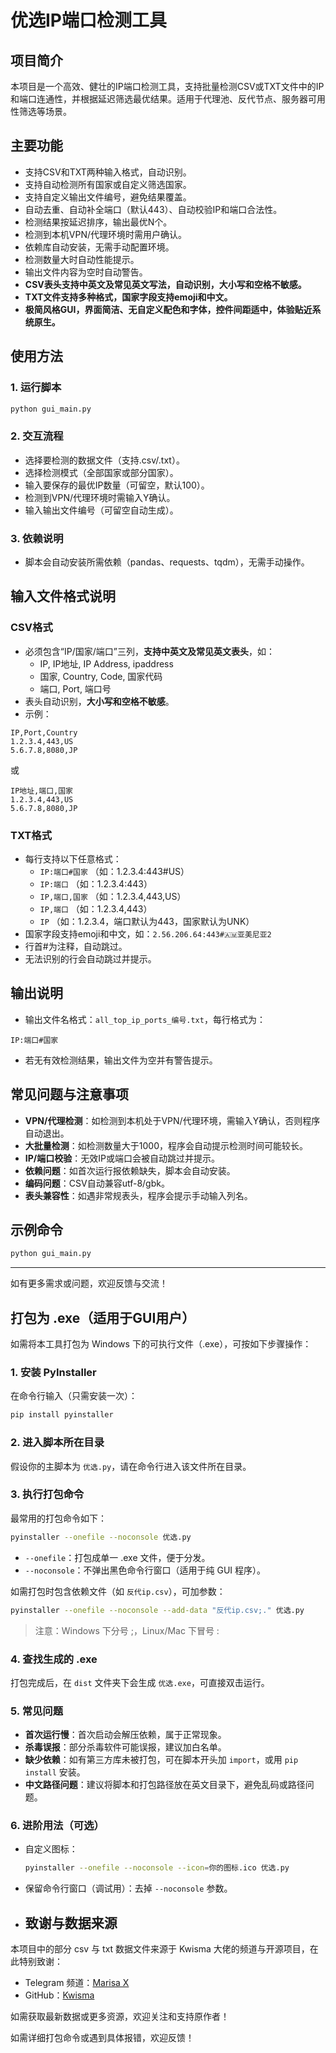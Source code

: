 # 优选IP端口检测工具

## 项目简介

本项目是一个高效、健壮的IP端口检测工具，支持批量检测CSV或TXT文件中的IP和端口连通性，并根据延迟筛选最优结果。适用于代理池、反代节点、服务器可用性筛选等场景。

## 主要功能
- 支持CSV和TXT两种输入格式，自动识别。
- 支持自动检测所有国家或自定义筛选国家。
- 支持自定义输出文件编号，避免结果覆盖。
- 自动去重、自动补全端口（默认443）、自动校验IP和端口合法性。
- 检测结果按延迟排序，输出最优N个。
- 检测到本机VPN/代理环境时需用户确认。
- 依赖库自动安装，无需手动配置环境。
- 检测数量大时自动性能提示。
- 输出文件内容为空时自动警告。
- **CSV表头支持中英文及常见英文写法，自动识别，大小写和空格不敏感。**
- **TXT文件支持多种格式，国家字段支持emoji和中文。**
- **极简风格GUI，界面简洁、无自定义配色和字体，控件间距适中，体验贴近系统原生。**

## 使用方法

### 1. 运行脚本

```bash
python gui_main.py
```

### 2. 交互流程
- 选择要检测的数据文件（支持.csv/.txt）。
- 选择检测模式（全部国家或部分国家）。
- 输入要保存的最优IP数量（可留空，默认100）。
- 检测到VPN/代理环境时需输入Y确认。
- 输入输出文件编号（可留空自动生成）。

### 3. 依赖说明
- 脚本会自动安装所需依赖（pandas、requests、tqdm），无需手动操作。

## 输入文件格式说明

### CSV格式
- 必须包含“IP/国家/端口”三列，**支持中英文及常见英文表头**，如：
    - IP, IP地址, IP Address, ipaddress
    - 国家, Country, Code, 国家代码
    - 端口, Port, 端口号
- 表头自动识别，**大小写和空格不敏感**。
- 示例：

```
IP,Port,Country
1.2.3.4,443,US
5.6.7.8,8080,JP
```
或
```
IP地址,端口,国家
1.2.3.4,443,US
5.6.7.8,8080,JP
```

### TXT格式
- 每行支持以下任意格式：
    - `IP:端口#国家`  （如：1.2.3.4:443#US）
    - `IP:端口`        （如：1.2.3.4:443）
    - `IP,端口,国家`  （如：1.2.3.4,443,US）
    - `IP,端口`        （如：1.2.3.4,443）
    - `IP`            （如：1.2.3.4，端口默认为443，国家默认为UNK）
- 国家字段支持emoji和中文，如：`2.56.206.64:443#🇦🇲亚美尼亚2`
- 行首#为注释，自动跳过。
- 无法识别的行会自动跳过并提示。

## 输出说明
- 输出文件名格式：`all_top_ip_ports_编号.txt`，每行格式为：

```
IP:端口#国家
```

- 若无有效检测结果，输出文件为空并有警告提示。

## 常见问题与注意事项

- **VPN/代理检测**：如检测到本机处于VPN/代理环境，需输入Y确认，否则程序自动退出。
- **大批量检测**：如检测数量大于1000，程序会自动提示检测时间可能较长。
- **IP/端口校验**：无效IP或端口会被自动跳过并提示。
- **依赖问题**：如首次运行报依赖缺失，脚本会自动安装。
- **编码问题**：CSV自动兼容utf-8/gbk。
- **表头兼容性**：如遇非常规表头，程序会提示手动输入列名。

## 示例命令

```bash
python gui_main.py
```

---

如有更多需求或问题，欢迎反馈与交流！ 

## 打包为 .exe（适用于GUI用户）

如需将本工具打包为 Windows 下的可执行文件（.exe），可按如下步骤操作：

### 1. 安装 PyInstaller

在命令行输入（只需安装一次）：

```bash
pip install pyinstaller
```

### 2. 进入脚本所在目录

假设你的主脚本为 `优选.py`，请在命令行进入该文件所在目录。

### 3. 执行打包命令

最常用的打包命令如下：

```bash
pyinstaller --onefile --noconsole 优选.py
```

- `--onefile`：打包成单一 .exe 文件，便于分发。
- `--noconsole`：不弹出黑色命令行窗口（适用于纯 GUI 程序）。

如需打包时包含依赖文件（如 `反代ip.csv`），可加参数：

```bash
pyinstaller --onefile --noconsole --add-data "反代ip.csv;." 优选.py
```
> 注意：Windows 下分号 ;，Linux/Mac 下冒号 :

### 4. 查找生成的 .exe

打包完成后，在 `dist` 文件夹下会生成 `优选.exe`，可直接双击运行。

### 5. 常见问题

- **首次运行慢**：首次启动会解压依赖，属于正常现象。
- **杀毒误报**：部分杀毒软件可能误报，建议加白名单。
- **缺少依赖**：如有第三方库未被打包，可在脚本开头加 `import`，或用 `pip install` 安装。
- **中文路径问题**：建议将脚本和打包路径放在英文目录下，避免乱码或路径问题。

### 6. 进阶用法（可选）

- 自定义图标：
  ```bash
  pyinstaller --onefile --noconsole --icon=你的图标.ico 优选.py
  ```
- 保留命令行窗口（调试用）：去掉 `--noconsole` 参数。

- ## 致谢与数据来源

本项目中的部分 csv 与 txt 数据文件来源于 Kwisma 大佬的频道与开源项目，在此特别致谢：

- Telegram 频道：[Marisa X](https://t.me/Marisa_kristi)
- GitHub：[Kwisma](https://github.com/Kwisma)

如需获取最新数据或更多资源，欢迎关注和支持原作者！ 

如需详细打包命令或遇到具体报错，欢迎反馈！ 
